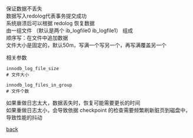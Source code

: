 保证数据不丢失  
数据写入redolog代表事务提交成功  
系统崩溃后可以根据 redolog 恢复数据  
由一组文件 （默认是两个 ib_logfile0 ib_logfile1） 组成  
顺序写：在文件中追加数据  
文件大小是固定的，默认50m，写满一个写另一个，再写满覆盖另一个  

相关参数  
```
innodb_log_file_size  
# 文件大小

innodb_log_files_in_group
# 文件个数
```

如果重做日志太大，数据丢失时，恢复可能需要更长的时间  
如果重做日志太小，会导致依据 checkpoint 的检查需要频繁刷新脏页到磁盘中，导致性能的抖动  

[back](../1.md)  